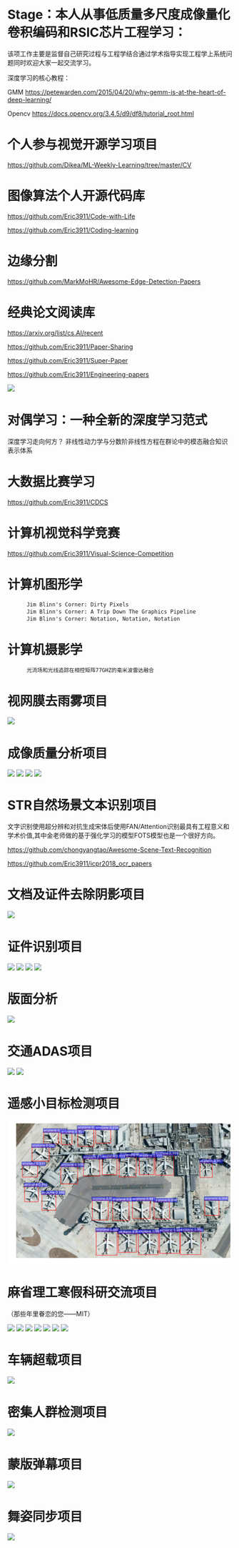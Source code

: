 # Stage：本人从事低质量多尺度成像量化卷积编码和RSIC芯片工程学习：

该项工作主要是监督自己研究过程与工程学结合通过学术指导实现工程学上系统问题同时欢迎大家一起交流学习。

深度学习的核心教程：

GMM  https://petewarden.com/2015/04/20/why-gemm-is-at-the-heart-of-deep-learning/

Opencv  https://docs.opencv.org/3.4.5/d9/df8/tutorial_root.html

# 个人参与视觉开源学习项目

https://github.com/Dikea/ML-Weekly-Learning/tree/master/CV

# 图像算法个人开源代码库

https://github.com/Eric3911/Code-with-Life

https://github.com/Eric3911/Coding-learning

# 边缘分割

https://github.com/MarkMoHR/Awesome-Edge-Detection-Papers

# 经典论文阅读库

https://arxiv.org/list/cs.AI/recent

https://github.com/Eric3911/Paper-Sharing

https://github.com/Eric3911/Super-Paper

https://github.com/Eric3911/Engineering-papers

![](https://github.com/Eric3911/image/blob/master/model_list.png)

# 对偶学习：一种全新的深度学习范式
 深度学习走向何方？ 非线性动力学与分数阶非线性方程在群论中的模态融合知识表示体系

# 大数据比赛学习

https://github.com/Eric3911/CDCS

# 计算机视觉科学竞赛

https://github.com/Eric3911/Visual-Science-Competition

# 计算机图形学

          Jim Blinn's Corner: Dirty Pixels
          Jim Blinn's Corner: A Trip Down The Graphics Pipeline
          Jim Blinn's Corner: Notation, Notation, Notation

# 计算机摄影学
          
          光流场和光线追踪在相控矩阵77GHZ的毫米波雷达融合
          
# 视网膜去雨雾项目

![](https://github.com/Eric3911/image/blob/master/%E8%A7%86%E7%BD%91%E8%86%9C%E5%8E%BB%E9%9B%BE%E7%BB%93%E6%9E%9C.png)

# 成像质量分析项目

![](https://github.com/Eric3911/image/blob/master/123456.png)
![](https://github.com/Eric3911/Stage/blob/master/%E5%9F%BA%E4%BA%8ESCB%E7%AE%97%E6%B3%95%E7%9A%84%E5%A2%9E%E5%BC%BA.png)
![](https://github.com/Eric3911/image/blob/master/%E5%9F%BA%E4%BA%8ESCB%E7%AE%97%E6%B3%95%E7%9A%84%E5%A2%9E%E5%BC%BA.png)
![](https://github.com/Eric3911/image/blob/master/%E6%A8%A1%E5%9E%8B%E8%AF%84%E4%BB%B7%E5%8F%82%E8%80%83Evaluation.png)

# STR自然场景文本识别项目
  文字识别使用超分辨和对抗生成宋体后使用FAN/Attention识别最具有工程意义和学术价值,其中金老师做的基于强化学习的模型FOTS模型也是一个很好方向。
  
https://github.com/chongyangtao/Awesome-Scene-Text-Recognition

https://github.com/Eric3911/icpr2018_ocr_papers
# 文档及证件去除阴影项目
![](https://github.com/Eric3911/image/blob/master/00006.jpg)
# 证件识别项目
![](https://github.com/Eric3911/image/blob/master/00002.png)
![](https://github.com/Eric3911/image/blob/master/QQ%E6%88%AA%E5%9B%BE20190425135959.jpg)
![](https://github.com/Eric3911/image/blob/master/0002.png)
![](https://github.com/Eric3911/image/blob/master/00005.jpg)

# 版面分析
![](https://github.com/Eric3911/image/blob/master/Text_20181101153336.png)

 # 交通ADAS项目
 ![](https://github.com/Eric3911/image/blob/master/%E8%BD%A6%E8%BE%86%E8%B6%85%E8%BD%BD%E9%A1%B9%E7%9B%AE%E5%8F%82%E8%80%83%E6%B5%81%E7%A8%8B%E5%9B%BE%E4%B8%80.jpg)
![](https://github.com/Eric3911/image/blob/master/%E8%BD%A6%E8%BE%86%E8%B6%85%E8%BD%BD%E9%A1%B9%E7%9B%AE%E5%8F%82%E8%80%83%E6%B5%81%E7%A8%8B%E5%9B%BE%E4%BA%8C.jpg)

# 遥感小目标检测项目

![](https://github.com/Eric3911/RFBNet_master/blob/master/000044test.jpg)

# 麻省理工寒假科研交流项目
（那些年里眷恋的您——MIT）

![](https://github.com/Eric3911/image/blob/master/MIT.jpg)
![](https://github.com/Eric3911/Stage/blob/master/1.jpg)
![](https://github.com/Eric3911/Stage/blob/master/2.jpg)
![](https://github.com/Eric3911/Stage/blob/master/3.jpg)
![](https://github.com/Eric3911/Stage/blob/master/4.jpg)
![](https://github.com/Eric3911/Stage/blob/master/5.jpg)
![](https://github.com/Eric3911/image/blob/master/00001.jpg)

# 车辆超载项目

![]( 111111111111111111111111111111111111111111111111111111111111111111111111111111111)

# 密集人群检测项目

![](https://github.com/Eric3911/image/blob/master/WX20190420-092259.png)

# 蒙版弹幕项目

![](https://github.com/Eric3911/image/blob/master/01.png)

# 舞姿同步项目

![](https://github.com/Eric3911/image/blob/master/0418.jpg)
